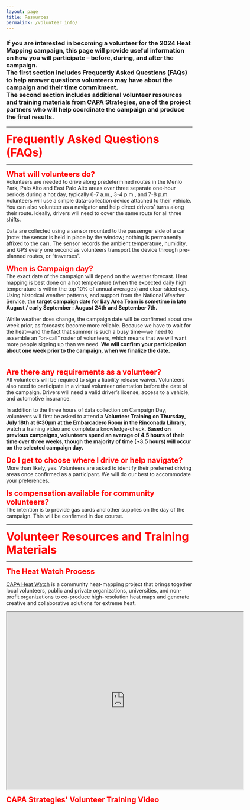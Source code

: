 ```yaml
---
layout: page
title: Resources
permalink: /volunteer_info/
---
```


### If you are interested in becoming a volunteer for the 2024 Heat Mapping campaign, this page will provide useful information on how you will participate – before, during, and after the campaign. <br> The first section includes Frequently Asked Questions (FAQs) to help answer questions volunteers may have about the campaign and their time commitment. <br> The second section includes additional volunteer resources and training materials from CAPA Strategies, one of the project partners who will help coordinate the campaign and produce the final results.

----------------------------------------------------------------------------------------------------------------------------------------------------------------------------------------------------------------------------------------------------------------------------------------------------

<span style="color:red;font-weight:700;font-size:30px">Frequently Asked Questions (FAQs) </span>

----------------------------------------------------------------------------------------------------------------------------------------------------------------------------------------------------------------------------------------------------------------------------------------------------

<span style="color:red;font-weight:700;font-size:20px"> What will volunteers do? </span>
<br>
Volunteers are needed to drive along predetermined routes in the Menlo Park, Palo Alto and East Palo Alto areas over three separate one-hour periods during a hot day, typically 6-7 a.m., 3-4 p.m., and 7-8 p.m. Volunteers will use a simple data-collection device attached to their vehicle. You can also volunteer as a navigator and help direct drivers’ turns along their route. Ideally, drivers will need to cover the same route for all three shifts.

Data are collected using a sensor mounted to the passenger side of a car (note: the sensor is held in place by the window; nothing is permanently affixed to the car). The sensor records the ambient temperature, humidity, and GPS every one second as volunteers transport the device through pre-planned routes, or “traverses”.

<span style="color:red;font-weight:700;font-size:20px">  When is Campaign day? </span>
<br>
The exact date of the campaign will depend on the weather forecast. Heat mapping is best done on a hot temperature (when the expected daily high temperature is within the top 10% of annual averages) and clear-skied day. Using historical weather patterns, and support from the National Weather Service, the **target campaign date for Bay Area Team is sometime in late August / early September : August 24th and September 7th.**

While weather does change, the campaign date will be confirmed about one week prior, as forecasts become more reliable. Because we have to wait for the heat—and the fact that summer is such a busy time—we need to assemble an “on-call” roster of volunteers, which means that we will want more people signing up than we need. **We will confirm your participation about one week prior to the campaign, when we finalize the date.**

<span style="color:red;font-weight:700;font-size:20px"> <br> Are there any requirements as a volunteer? </span>
<br>
All volunteers will be required to sign a liability release waiver. Volunteers also need to participate in a virtual volunteer orientation before the date of the campaign. Drivers will need a valid driver’s license, access to a vehicle, and automotive insurance.

In addition to the three hours of data collection on Campaign Day, volunteers will first be asked to attend a **Volunteer Training on Thursday, July 18th at 6:30pm at the Embarcadero Room in the Rinconada Library**, watch a training video and complete a knowledge-check. **Based on previous campaigns, volunteers spend an average of 4.5 hours of their time over three weeks, though the majority of time (~3.5 hours) will occur on the selected campaign day.** 

<span style="color:red;font-weight:700;font-size:20px"> Do I get to choose where I drive or help navigate? </span>
<br> 
More than likely, yes. Volunteers are asked to identify their preferred driving areas once confirmed as a participant. We will do our best to accommodate your preferences.

<span style="color:red;font-weight:700;font-size:20px"> Is compensation available for community volunteers? </span>
<br>
The intention is to provide gas cards and other supplies on the day of the campaign. This will be confirmed in due course.  

----------------------------------------------------------------------------------------------------------------------------------------------------------------------------------------------------------------------------------------------------------------------------------------------------

<span style="color:red;font-weight:700;font-size:30px"> Volunteer Resources and Training Materials </span>

----------------------------------------------------------------------------------------------------------------------------------------------------------------------------------------------------------------------------------------------------------------------------------------------------

<span style="color:red;font-weight:700;font-size:20px"> The Heat Watch Process </span>

[CAPA Heat Watch](https://www.capastrategies.com/capa-heat-watch) is a community heat-mapping project that brings together local volunteers, public and private organizations, universities, and non-profit organizations to co-produce high-resolution heat maps and generate creative and collaborative solutions for extreme heat.

<iframe src="https://drive.google.com/file/d/14B2sLyRR-KElkp7hmZPvZgyeh7l-bJh9/preview" width="640" height="480" allow="autoplay"></iframe>
<p align="left"> 
  <span style="color:red;font-weight:700;font-size:20px">
  CAPA Strategies' Volunteer Training Video 
  </span>
</p>

